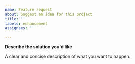 ```yaml
---
name: Feature request
about: Suggest an idea for this project
title: ''
labels: enhancement
assignees: ''

---
```


**Describe the solution you'd like**

A clear and concise description of what you want to happen.
